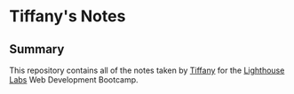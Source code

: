 # Tiffany's Notes
## Summary
This repository contains all of the notes taken by [Tiffany](https://github.com/t-iffany) for the [Lighthouse Labs](https://www.lighthouselabs.ca/en/web-development-bootcamp) Web Development Bootcamp.